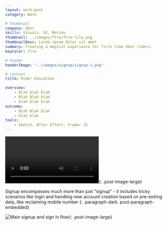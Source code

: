 ```yaml
---
layout: work-post
category: Work

# thumbnail
company: Uber
skills: Visuals, UX, Motion
thumbnail: ../images/ftre/ftre-tile.png
thumbnailDesc: Lorem ipsum dolor sit amet
summary: Creating a magical experience for first time Uber riders.
keyColor: ftre

# header
headerImage: "../images/signup/signup-1.png"

# content
title: Rider Education

overview:
    - Blah blah blah
    - Blah Blah blah
    - blah blah blah
outcome:
    - Blah Blah blah
    - blah blah
tools:
    - Sketch, After Effect, Framer JS
---
```


<video src="../images/ftre/welcome-animation.mp4" autoplay loop></video>{: .post-image-large}

Signup encompasses much more than just "signup" - it includes tricky scenarios like login and handling new account creation based on pre-exiting data, like reclaiming mobile number
{: .paragraph-dark .post-paragraph-embedded}

![Main signup and sign in flow](../images/ftre/ftre-flow-1.png){: .post-image-large}
